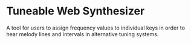 # Tuneable Web Synthesizer

A tool for users to assign frequency values to individual keys in order to hear melody lines and intervals in alternative tuning systems.
